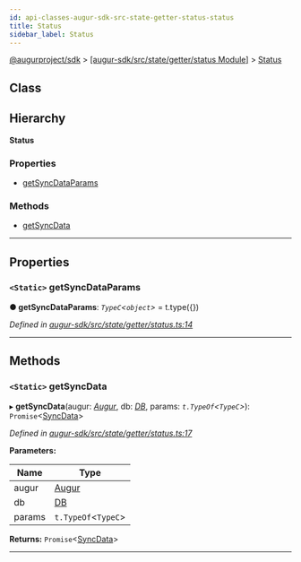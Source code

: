 ```yaml
---
id: api-classes-augur-sdk-src-state-getter-status-status
title: Status
sidebar_label: Status
---
```


[@augurproject/sdk](api-readme.md) > [[augur-sdk/src/state/getter/status Module]](api-modules-augur-sdk-src-state-getter-status-module.md) > [Status](api-classes-augur-sdk-src-state-getter-status-status.md)

## Class

## Hierarchy

**Status**

### Properties

* [getSyncDataParams](api-classes-augur-sdk-src-state-getter-status-status.md#getsyncdataparams)

### Methods

* [getSyncData](api-classes-augur-sdk-src-state-getter-status-status.md#getsyncdata)

---

## Properties

<a id="getsyncdataparams"></a>

### `<Static>` getSyncDataParams

**● getSyncDataParams**: *`TypeC`<`object`>* =  t.type({})

*Defined in [augur-sdk/src/state/getter/status.ts:14](https://github.com/AugurProject/augur/blob/0787bf1a23/packages/augur-sdk/src/state/getter/status.ts#L14)*

___

## Methods

<a id="getsyncdata"></a>

### `<Static>` getSyncData

▸ **getSyncData**(augur: *[Augur](api-classes-augur-sdk-src-augur-augur.md)*, db: *[DB](api-classes-augur-sdk-src-state-db-db-db.md)*, params: *`t.TypeOf`<`TypeC`>*): `Promise`<[SyncData](api-interfaces-augur-sdk-src-state-getter-status-syncdata.md)>

*Defined in [augur-sdk/src/state/getter/status.ts:17](https://github.com/AugurProject/augur/blob/0787bf1a23/packages/augur-sdk/src/state/getter/status.ts#L17)*

**Parameters:**

| Name | Type |
| ------ | ------ |
| augur | [Augur](api-classes-augur-sdk-src-augur-augur.md) |
| db | [DB](api-classes-augur-sdk-src-state-db-db-db.md) |
| params | `t.TypeOf`<`TypeC`> |

**Returns:** `Promise`<[SyncData](api-interfaces-augur-sdk-src-state-getter-status-syncdata.md)>

___

